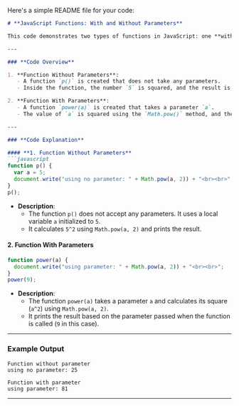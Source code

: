 Here's a simple README file for your code:

```markdown
# **JavaScript Functions: With and Without Parameters**

This code demonstrates two types of functions in JavaScript: one **without parameters** and another **with parameters**. Each function calculates the square of a number using the `Math.pow()` method and displays the result.

---

### **Code Overview**

1. **Function Without Parameters**:
   - A function `p()` is created that does not take any parameters.
   - Inside the function, the number `5` is squared, and the result is displayed.

2. **Function With Parameters**:
   - A function `power(a)` is created that takes a parameter `a`.
   - The value of `a` is squared using the `Math.pow()` method, and the result is displayed.

---

### **Code Explanation**

#### **1. Function Without Parameters**
```javascript
function p() {
  var a = 5;
  document.write("using no parameter: " + Math.pow(a, 2)) + "<br><br>";
}
p();
```
- **Description**: 
  - The function `p()` does not accept any parameters. It uses a local variable `a` initialized to `5`.
  - It calculates `5^2` using `Math.pow(a, 2)` and prints the result.

#### **2. Function With Parameters**
```javascript
function power(a) {
  document.write("using parameter: " + Math.pow(a, 2)) + "<br><br>";
}
power(9);
```
- **Description**:
  - The function `power(a)` takes a parameter `a` and calculates its square (`a^2`) using `Math.pow(a, 2)`.
  - It prints the result based on the parameter passed when the function is called (`9` in this case).

---

### **Example Output**

```
Function without parameter
using no parameter: 25

Function with parameter
using parameter: 81
```

---
